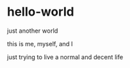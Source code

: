 # hello-world
just another world

this is me, myself, and I 

just trying to live a normal and decent life
